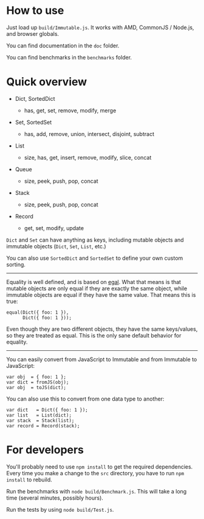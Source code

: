How to use
==========

Just load up `build/Immutable.js`. It works with AMD, CommonJS / Node.js, and browser globals.

You can find documentation in the `doc` folder.

You can find benchmarks in the `benchmarks` folder.


Quick overview
==============

* Dict, SortedDict

  * has, get, set, remove, modify, merge

* Set, SortedSet

  * has, add, remove, union, intersect, disjoint, subtract

* List

  * size, has, get, insert, remove, modify, slice, concat

* Queue

  * size, peek, push, pop, concat

* Stack

  * size, peek, push, pop, concat

* Record

  * get, set, modify, update

`Dict` and `Set` can have anything as keys, including mutable objects and immutable objects (`Dict`, `Set`, `List`, etc.)

You can also use `SortedDict` and `SortedSet` to define your own custom sorting.

----

Equality is well defined, and is based on [egal](http://home.pipeline.com/~hbaker1/ObjectIdentity.html). What that means is that mutable objects are only equal if they are exactly the same object, while immutable objects are equal if they have the same value. That means this is true:

    equal(Dict({ foo: 1 }),
          Dict({ foo: 1 }));

Even though they are two different objects, they have the same keys/values, so they are treated as equal. This is the only sane default behavior for equality.

----

You can easily convert from JavaScript to Immutable and from Immutable to JavaScript:

    var obj  = { foo: 1 };
    var dict = fromJS(obj);
    var obj  = toJS(dict);

You can also use this to convert from one data type to another:

    var dict   = Dict({ foo: 1 });
    var list   = List(dict);
    var stack  = Stack(list);
    var record = Record(stack);


For developers
==============

You'll probably need to use `npm install` to get the required dependencies. Every time you make a change to the `src` directory, you have to run `npm install` to rebuild.

Run the benchmarks with `node build/Benchmark.js`. This will take a long time (several minutes, possibly hours).

Run the tests by using `node build/Test.js`.
